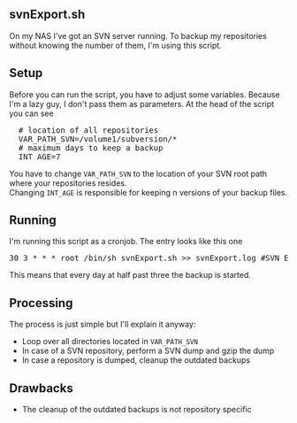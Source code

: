 ## svnExport.sh ##

On my NAS I've got an SVN server running. To backup my repositories without knowing the number of them, I'm using this script.

## Setup ##

Before you can run the script, you have to adjust some variables. Because I'm a lazy guy, I don't pass them as parameters. At the head of the script you can see

<pre>
  # location of all repositories
  VAR_PATH_SVN=/volume1/subversion/*
  # maximum days to keep a backup
  INT_AGE=7
</pre>

You have to change `VAR_PATH_SVN` to the location of your SVN root path where your repositories resides.<br>
Changing `INT_AGE` is responsible for keeping n versions of your backup files.

## Running ##

I'm running this script as a cronjob. The entry looks like this one

<pre>
30 3 * * * root /bin/sh svnExport.sh >> svnExport.log #SVN Export
</pre>

This means that every day at half past three the backup is started.

## Processing ##

The process is just simple but I'll explain it anyway:

* Loop over all directories located in `VAR_PATH_SVN`
* In case of a SVN repository, perform a SVN dump and gzip the dump
* In case a repository is dumped, cleanup the outdated backups

## Drawbacks ##

* The cleanup of the outdated backups is not repository specific